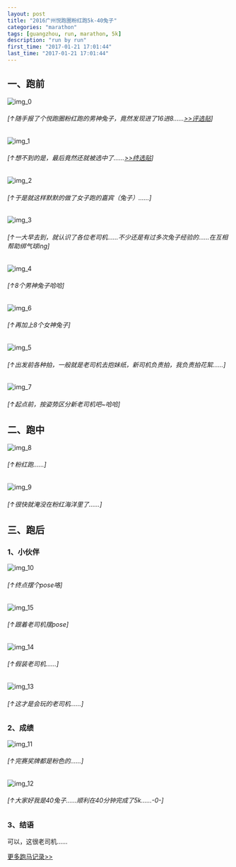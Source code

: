 ```yaml
---
layout: post
title: "2016广州悦跑圈粉红跑5k-40兔子"
categories: "marathon"
tags: [guangzhou, run, marathon, 5k]
description: "run by run"
first_time: "2017-01-21 17:01:44"
last_time: "2017-01-21 17:01:44"
---
```


## 一、跑前

![img_0][]

###### [↑随手报了个悦跑圈粉红跑的男神兔子，竟然发现进了16进8……[<u>>>评选贴</u>][link_0]]

![img_1][]

###### [↑想不到的是，最后竟然还就被选中了……[<u>>>终选贴</u>][link_1]]

![img_2][]

###### [↑于是就这样默默的做了女子跑的嘉宾（兔子）……]

![img_3][]

###### [↑一大早去到，就认识了各位老司机……不少还是有过多次兔子经验的……在互相帮助绑气球ing]

![img_4][]

###### [↑8个男神兔子哈哈]

![img_6][]

###### [↑再加上8个女神兔子]

![img_5][]

###### [↑出发前各种拍，一般就是老司机去抱妹纸，新司机负责拍，我负责拍花絮……]

![img_7][]

###### [↑起点前，按姿势区分新老司机吧~哈哈]

## 二、跑中

![img_8][]

###### [↑粉红跑……]

![img_9][]

###### [↑很快就淹没在粉红海洋里了……]

## 三、跑后

### 1、小伙伴

![img_10][]

###### [↑终点摆个pose咯]

![img_15][]

###### [↑跟着老司机摆pose]

![img_14][]

###### [↑假装老司机……]

![img_13][]

###### [↑这才是会玩的老司机……]

### 2、成绩

![img_11][]

###### [↑完赛奖牌都是粉色的……]

![img_12][]

###### [↑大家好我是40兔子……顺利在40分钟完成了5k……-0-]

### 3、结语

可以，这很老司机……

[<u>更多跑马记录>></u>](/runningabout/marathon-records.html)


[link_0]: http://mp.weixin.qq.com/s/PGsLqUcfkx2je07TdrHNDw
[link_1]: http://mp.weixin.qq.com/s/KavBGY9pdtLZujWdxkxyVA

[img_0]:{{site.img_url}}/{{page.url|remove:".html"}}/16into8.jpg
[img_1]:{{site.img_url}}/{{page.url|remove:".html"}}/selection.png
[img_2]:{{site.img_url}}/{{page.url|remove:".html"}}/guest.jpg
[img_3]:{{site.img_url}}/{{page.url|remove:".html"}}/ready.jpg
[img_4]:{{site.img_url}}/{{page.url|remove:".html"}}/man.jpg
[img_5]:{{site.img_url}}/{{page.url|remove:".html"}}/new_driver.jpg
[img_6]:{{site.img_url}}/{{page.url|remove:".html"}}/all_side.jpg
[img_7]:{{site.img_url}}/{{page.url|remove:".html"}}/all_start.jpg
[img_8]:{{site.img_url}}/{{page.url|remove:".html"}}/pink.jpg
[img_9]:{{site.img_url}}/{{page.url|remove:".html"}}/400.jpg
[img_10]:{{site.img_url}}/{{page.url|remove:".html"}}/man_end.jpg
[img_11]:{{site.img_url}}/{{page.url|remove:".html"}}/medal.jpg
[img_12]:{{site.img_url}}/{{page.url|remove:".html"}}/me.jpg
[img_13]:{{site.img_url}}/{{page.url|remove:".html"}}/old_driver.jpg
[img_14]:{{site.img_url}}/{{page.url|remove:".html"}}/old_driver_2.jpg
[img_15]:{{site.img_url}}/{{page.url|remove:".html"}}/old_driver_3.jpg



